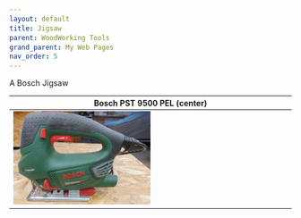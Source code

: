 ```yaml
---
layout: default
title: Jigsaw
parent: WoodWorking Tools
grand_parent: My Web Pages
nav_order: 5
---
```

A Bosch Jigsaw


| Bosch PST 9500 PEL (center)                                                     |
|---------------------------------------------------------------------------------|
| <img alt="image" height="25%" src="/media/Bosch_PSt_9500_PEL.jpg" width="50%"/> | 